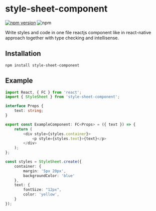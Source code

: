 # style-sheet-component
[![npm version](https://badge.fury.io/js/style-sheet-component.svg)](https://badge.fury.io/js/style-sheet-component)
![npm](https://img.shields.io/npm/dw/style-sheet-component)

Write styles and code in one file reactjs component like in react-native approach together with type checking and intellisense.

## Installation

`npm install style-sheet-component` 

## Example 
```typescript
import React, { FC } from 'react';
import { StyleSheet } from 'style-sheet-component';

interface Props {
    text: string;
}

export const ExampleComponent: FC<Props> = ({ text }) => {
    return (
        <div style={styles.container}>
            <p style={styles.text}>{text}</p>
        </div>
    );
};

const styles = StyleSheet.create({
    container: {
        margin: '5px 20px',
        backgroundColor: 'blue'
    },
    text: {
        fontSize: "12px",
        color: 'yellow',
    }
});
```

